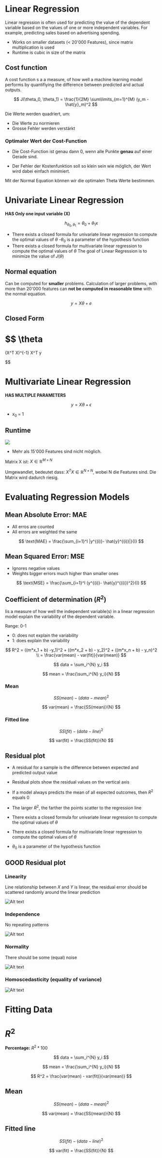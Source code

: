 # Linear Regression

Linear regression is often used for predicting the value of the dependent variable based on the values of one or more independent variables. For example, predicting sales based on advertising spending.

- Works on smaller datasets (< 20'000 Features), since matrix multiplication is used
- Runtime is cubic in size of the matrix

## Cost function

A cost function s a a measure, of how well a machine learning model performs by quantifiying the difference between predicted and actual outputs.

$$
J(\theta_0, \theta_1) =
\frac{1}{2M}
\sum\limits_{m=1}^{M}
(y_m - \hat{y}_m)^2
$$


Die Werte werden quadriert, um:

- Die Werte zu normieren
- Grosse Fehler werden verstärkt

### Optimaler Wert der Cost-Function

- Die Cost-Function ist genau dann 0, wenn alle Punkte **genau** auf einer Gerade sind.

- Der Fehler der Kostenfunktion soll so klein sein wie möglich, der Wert wird dabei einfach minimiert.

Mit der Normal Equation können wir die optimalen Theta Werte bestimmen.


# Univariate Linear Regression

**HAS Only one input variable (X)**

$$
h_{\theta_0, \theta_1} = \theta_0 + \theta_1x
$$

- There exists a closed formula for univariate linear regression to compute the optimal values of $\theta$
-$\theta_0$ is a parameter of the hypothesis function
- There exists a closed formula for multivariate linear regression to compute the optimal values of $\theta$
The goal of Linear Regression is to minimize the value of 𝐽($\theta$)


## Normal equation

Can be computed for **smaller** problems. Calculation of larger problems, with more than 20'000 features can **not be computed in reasonable time** with the normal equation.

$$
y = X \theta + e
$$

## Closed Form 

$$
\theta
=
(X^T X)^{-1}
X^T y

$$



# Multivariate Linear Regression

**HAS MULTIPLE PARAMETERS**

$$
y = X \theta + \epsilon
$$

- $x_0$ = 1



## Runtime

![](media/IMG_0260.jpeg)

- Mehr als 15'000 Features sind nicht möglich.

Matrix X ist: $X \in \mathbb{R}^{M \times N}$

Umgewandlet, bedeutet dass: $X^T X \in \mathbb{R}^{N \times N}$, wobei N die Features sind. Die Matrix wird dadurch riesig.

# Evaluating Regression Models

## Mean Absolute Error: MAE

- All erros are counted
- All errors are weighted the same

$$ 
\text{MAE} = \frac{\sum_{i=1}^I |y^{(i)}- \hat{y}^{(i)}|}{I}
$$

## Mean Squared Error: MSE

- Ignores negative values
- Weights bigger errors much higher than smaller ones

$$ 
\text{MSE} = \frac{\sum_{i=1}^I (y^{(i)}- \hat{y}^{(i)})^2}{I}
$$


## Coefficient of determination ($R^2$)
Iis a measure of how well the independent variable(s) in a linear regression model explain the variability of the dependent variable. 

Range: 0-1
- 0: does not explain the variability
- 1: does explain the variability


$$
R^2 = ((m*x_1 + b) -y_1)^2 + ((m*x_2 + b) - y_2)^2 + ((m*x_n + b) - y_n)^2
\\
= \frac{var(mean) - var(fit)}{var(mean)}
$$

$$
data = \sum_i^{N} y_i
$$

$$
mean = \frac{\sum_i^{N} y_i}{N}
$$


### Mean


$$
SS(mean) - (data-mean)^2
$$


$$
var(mean) = \frac{SS(mean)}{N}
$$

### Fitted line

$$
SS(fit) - (data-line)^2
$$


$$
var(fit) = \frac{SS(fit)}{N}
$$
## Residual plot

- A residual for a sample is the difference between expected and predicted output value
- Residual plots show the residual values on the vertical axis

- If a model always predicts the mean of all expected outcomes, then $R^2$ equals 0
- The larger $R^2$, the farther the points scatter to the regression line

- There exists a closed formula for univariate linear regression 
to compute the optimal values of $\theta$
- There exists a closed formula for multivariate linear regression to compute the optimal values of $\theta$
- $\theta_0$ is a parameter of the hypothesis function

## GOOD Residual plot

### Linearity

Line relationship between $X$ and $Y$ is linear, the residual error should be scattered randomly around the linear prediction

![Alt text](media/image.png)

### Independence

No repeating patterns

![Alt text](media/image-1.png)

### Normality

There should be some (equal) noise

![Alt text](media/image-2.png)

### Homoscedasticity (equality of variance)

![Alt text](media/image-3.png)


# Fitting Data
# $R^2$

**Percentage:** $R^2 *100$

$$
data = \sum_i^{N} y_i
$$

$$
mean = \frac{\sum_i^{N} y_i}{N}
$$


$$
R^2 = \frac{var(mean) - var(fit)}{var(mean)}
$$

## Mean


$$
SS(mean) - (data-mean)^2
$$


$$
var(mean) = \frac{SS(mean)}{N}
$$

## Fitted line

$$
SS(fit) - (data-line)^2
$$


$$
var(fit) = \frac{SS(fit)}{N}
$$

